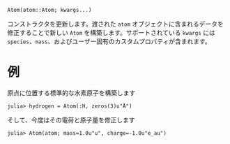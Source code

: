 ```
Atom(atom::Atom; kwargs...)
```

コンストラクタを更新します。渡された `atom` オブジェクトに含まれるデータを修正することで新しい `Atom` を構築します。サポートされている `kwargs` には `species`、`mass`、およびユーザー固有のカスタムプロパティが含まれます。

# 例

原点に位置する標準的な水素原子を構築します

```julia-repl
julia> hydrogen = Atom(:H, zeros(3)u"Å")
```

そして、今度はその電荷と原子量を修正します

```julia-repl
julia> Atom(atom; mass=1.0u"u", charge=-1.0u"e_au")
```
